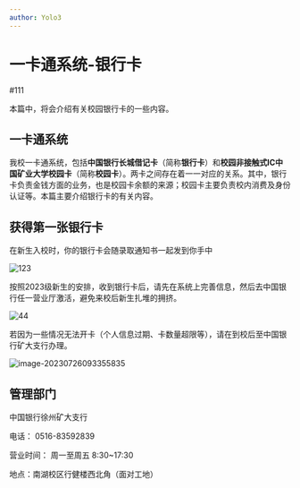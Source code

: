 ```yaml
---
author: Yolo3
---
```


# 一卡通系统-银行卡

#111

本篇中，将会介绍有关校园银行卡的一些内容。

## 一卡通系统

我校一卡通系统，包括**中国银行长城借记卡**（简称**银行卡**）和**校园非接触式IC中国矿业大学校园卡**（简称**校园卡**）。两卡之间存在着一一对应的关系。其中，银行卡负责金钱方面的业务，也是校园卡余额的来源；校园卡主要负责校内消费及身份认证等。本篇主要介绍银行卡的有关内容。

## 获得第一张银行卡

在新生入校时，你的银行卡会随录取通知书一起发到你手中

![123](https://s2.loli.net/2023/07/26/X1UvkhtwJ6mnRcr.jpg)

按照2023级新生的安排，收到银行卡后，请先在系统上完善信息，然后去中国银行任一营业厅激活，避免来校后新生扎堆的拥挤。

![44](https://s2.loli.net/2023/07/30/TKtSmz4NqOoHvcw.jpg)

若因为一些情况无法开卡（个人信息过期、卡数量超限等），请在到校后至中国银行矿大支行办理。

![image-20230726093355835](https://s2.loli.net/2023/07/26/eLFrxj78IYHfqb5.png)

## 管理部门

中国银行徐州矿大支行

电话： 0516-83592839

营业时间： 周一至周五 8:30~17:30

地点：南湖校区行健楼西北角（面对工地）

